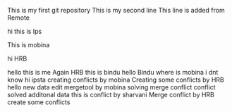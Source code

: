 This is my first git repository
This is my second line
This line is added from Remote

hi this is Ips

This is mobina


hi HRB

hello this is me
Again HRB
this is bindu
hello Bindu
where is mobina
i dnt know
hi ipsta
creating conflicts by mobina
Creating some conflicts by HRB
hello
new data
edit mergetool by mobina
solving merge conflict 
conflict solved
additonal data
this is conflict by sharvani
Merge conflict by HRB
create some conflicts
